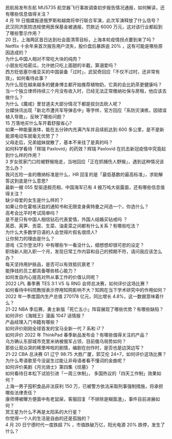 民航局发布东航 MU5735 航空器飞行事故调查初步报告情况通报，如何解读，还有哪些信息值得关注？  
4 月 19 日俄媒报道俄罗斯和越南将举行联合军演，此次军演释放了什么信号？  
武汉同济医院违规使用医保基金被通报，罚款近 6000 万元，这对该行业都起到了哪些警示作用？  
20 日，上海两区首日达到社会面清零目标，上海本轮疫情拐点要到来了吗？  
Netflix 十余年来首次报告用户流失，股价盘后暴跌逾 20% ，这有可能是哪些原因造成的？  
为什么中国人相对不常吃大块的纯肉？  
小朋友吃哈密瓜，允许她只吃上面甜的半截，算溺爱吗？  
西方贬低塞尔维亚买的中国装备「过时」，武契奇回应「不仅不过时，还非常有效」，如何看待此事？  
为什么现在越来越多的健身博主都开始推荐植物奶，它真的会比奶茶更健康吗？  
当一个独立律师持续三个月没有收入时，已经无法正常缴纳社保与房租，他应该去做什么？  
为什么《魔戒》里甘道夫大部分情况下都是拔剑去砍人呢？  
台媒快讯出现「新北市遭共军导弹击中」等字样，官方回应「系防灾演练，因错误植入导致」，反映了哪些问题？  
15 万落地买什么车开着舒服省心?  
如果一种能量液体，能在五分钟内充满汽车并且续航达到 600 多公里，是不是新能源电动车就毫无优势了？  
父母走后，兄弟姐妹就散了，基本不来往了是真的吗？  
如何科学看待「辉瑞 Paxlovid」的药效？辉瑞 Paxlovid 在抗击新冠疫情中究竟起到什么样的作用？  
3 岁女孩家门口险被野猴拖走，当地回应「正在抓捕伤人野猴」，遇到这种情况该怎么办？  
我问五险一金的缴纳标准是什么，HR 回复的是「最低基数的最高标准」，求助解答这到底是什么意思?  
最新一艘 055 型驱逐舰亮相，中国海军已有 4 艘万吨大驱露面，还有哪些信息值得关注？  
缺少母爱的女生是什么样的？  
如果让你在霍格沃兹的通知书和无限变身奥特曼之间选一个，你选什么？  
高考会比平时考试简单吗？  
是不是只有中国人相信钻石代表爱情，外国人结婚买钻戒吗 ？  
莴苣、莴笋、贡菜、生菜、油麦菜之间都有什么关系？有哪些吃法？  
为什么大多数学日语的人会觉得片假名很烦人?  
让你努力的理由是什么？  
游戏《艾尔登法环》中有哪些乍一看没什么，细想想却很可悲的设定？  
职场新人刚入职一个月，发现日常工作内容和自己的预期不符，请问我应该怎么办？  
每天坚持用护肤品，是否可以有效抵抗衰老？  
能挣钱的员工都具备哪些核心能力？  
如何发自内心提高对所从事工作的价值认同呢？  
2022 LPL 春季赛 TES 3:1 V5 与 RNG 会师总决赛，如何评价这场比赛？  
如何看待中科院教授表示停用知网影响不大？知网在当下学术研究中的作用如何？  
2022 年一季度国内生产总值 270178 亿元，同比增长 4.8%，这一数据意味着什么？  
21-22 NBA 季后赛，勇士新版「死亡五小」阵容展现了哪些优势？有哪些缺陷？  
如何评价《海贼王》漫画 1047 话情报？  
产品经理入门书籍有哪些？  
如何评价刚刚全球首发的宝马全新一代 7 系和 i7？  
如何评价 2022 年 ThinkPad 春季新品发布会？有哪些值得关注的产品？  
乌方确认东部城市克里米纳被俄军占领，目前俄乌局势如何？  
那些让观众哭的稀里哗啦的剧情，编剧在创作时，是否也是边哭边写？  
21-22 CBA 总决赛 G1 辽宁 98:75 大胜广厦，郭艾伦 24+7，如何评价这场比赛？  
为什么粤语歌至今没诞生过能让非母语者看不懂词的金曲呢？  
如何评价美剧《月光骑士》第四集《坟墓》？  
如何看待日本松下试验引进「一周三休制」， 多国热议的「四天工作制」效果如何？  
上海一男子囤积食品非法获利 150 万，已被警方依法采取刑事强制措施，将承担哪些法律责任？  
康师傅被曝方便面中有老鼠屎，客服回复「不排除是糊面渣」，事件目前进展如何？  
冥王星为什么不再是太阳系的大行星？  
你觉得一个人的生活是自由的还是孤独的？  
4 月 20 日宁德时代一度跌超 7% ，市值跌破万亿，阳光电源 20% 跌停，发生了什么？  
